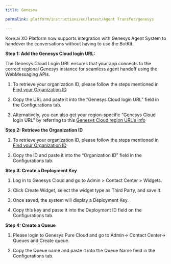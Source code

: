 ```yaml
---
title: Genesys

permalink: platform/instructions/en/latest/Agent Transfer/genesys

---
```

Kore.ai XO Platform now supports integration with Genesys Agent System to handover the conversations without having to use the BotKit.

<base target="_blank">
<container>

**Step 1: Add the Genesys Cloud login URL:**

The Genesys Cloud Login URL ensures that your app connects to the correct regional Genesys instance for seamless agent handoff using the WebMessaging APIs.

1. To retrieve your organization ID, please follow the steps mentioned in [Find your Organization ID](https://help.mypurecloud.com/faqs/how-do-i-find-my-organization-id/)
  
2. Copy the URL and paste it into the “Genesys Cloud login URL” field in the Configurations tab.

3. Alternatively, you can also get your region-specific “Genesys Cloud login URL” by referring to this [Genesys Cloud region URL's info](https://help.mypurecloud.com/articles/aws-regions-for-genesys-cloud-deployment/#tab2)

</container>

<container>

**Step 2: Retrieve the Organization ID**

1. To retrieve your organization ID, please follow the steps mentioned in [Find your Organization ID](https://help.mypurecloud.com/faqs/how-do-i-find-my-organization-id/)
  
2. Copy the ID and paste it into the “Organization ID” field in the Configurations tab.  

</container>

<container>
 
**Step 3: Create a Deployment Key**
 
1. Log in to Genesys Cloud and go to Admin > Contact Center > Widgets.
  
2. Click Create Widget, select the widget type as Third Party, and save it.

3. Once saved, the system will display a Deployment Key.

4. Copy this key and paste it into the Deployment ID field on the Configurations tab.

</container>

<container>
 
**Step 4: Create a Queue**
 
1. Please login to Genesys Pure Cloud and go to Admin-> Contact Center-> Queues and Create queue.
  
2. Copy the Queue name and paste it into the Queue Name field in the Configurations tab.

</container>

